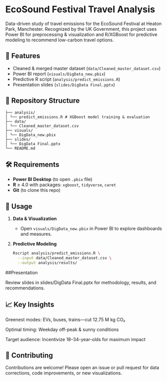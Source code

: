 # EcoSound Festival Travel Analysis

Data-driven study of travel emissions for the EcoSound Festival at Heaton Park, Manchester. Recognized by the UK Government, this project uses Power BI for preprocessing & visualization and R/XGBoost for predictive modeling to recommend low-carbon travel options.

## 🚀 Features
- Cleaned & merged master dataset (`data/Cleaned_master_dataset.csv`)
- Power BI report (`visuals/DigData_new.pbix`)
- Predictive R script (`analysis/predict_emissions.R`)
- Presentation slides (`slides/DigData Final.pptx`)

## 📂 Repository Structure

```
├── analysis/
│ └── predict_emissions.R # XGBoost model training & evaluation
├── data/
│ └── Cleaned_master_dataset.csv
├── visuals/
│ └── DigData_new.pbix
├── slides/
│ └── DigData Final.pptx
└── README.md
```

## 🛠 Requirements
- **Power BI Desktop** (to open `.pbix` file)
- **R** ≥ 4.0 with packages: `xgboost`, `tidyverse`, `caret`
- **Git** (to clone this repo)

## 🚩 Usage

1. **Data & Visualization**  
   - Open `visuals/DigData_new.pbix` in Power BI to explore dashboards and measures.  

2. **Predictive Modeling**  
   ```bash
   Rscript analysis/predict_emissions.R \
     --input data/Cleaned_master_dataset.csv \
     --output analysis/results/
   
##Presentation

Review slides in slides/DigData Final.pptx for methodology, results, and recommendations.

## 📈 Key Insights
Greenest modes: EVs, buses, trains—cut 12.75 M kg CO₂

Optimal timing: Weekday off-peak & sunny conditions

Target audience: Incentivize 18–34-year-olds for maximum impact

## 🤝 Contributing
Contributions are welcome! Please open an issue or pull request for data corrections, code improvements, or new visualizations.
